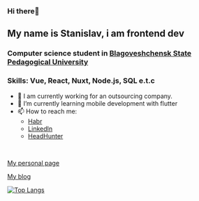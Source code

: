 ### Hi there👋
## My name is Stanislav, i am frontend dev
### Computer science student in [Blagoveshchensk State Pedagogical University](https://bgpu.ru/index.jsp)

### Skills: Vue, React, Nuxt, Node.js, SQL e.t.c

- 🔭 I am currently working for an outsourcing company.
- 🌱 I’m currently learning mobile development with flutter
- 📫 How to reach me: 
  - [Habr](https://career.habr.com/stasshevch) 
  - [LinkedIn](https://www.linkedin.com/in/stanislav-shevchenko-0711b918b/) 
  - [HeadHunter](https://hh.ru/resume/ec37cc88ff0927f3570039ed1f366451727674)
<br/>

[My personal page](https://makidzusi-github-io.vercel.app/)

[My blog](https://nxut-blog-default.vercel.app/articles)

[![Top Langs](https://github-readme-stats-git-masterrstaa-rickstaa.vercel.app/api/top-langs/?username=makidzusi)](https://github.com/anuraghazra/github-readme-stats)
